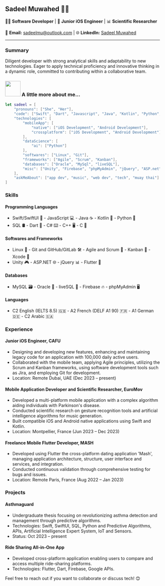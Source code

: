## Sadeel Muwahed 👩‍💻

👩‍💻 **Software Developer** | 📱 **Junior iOS Engineer** | 📊 **Scientific Researcher**

📧 **Email:** sadeelmu@outlook.com | 🌐 **LinkedIn:** [Sadeel Muwahed](https://www.linkedin.com/in/sadeel-muwahed/) 

---

### Summary

Diligent developer with strong analytical skills and adaptability to new technologies. Eager to apply technical proficiency and innovative thinking in a dynamic role, committed to contributing within a collaborative team.


### <img src="https://media.giphy.com/media/VgCDAzcKvsR6OM0uWg/giphy.gif" width="50"> A little more about me...  

```swift
let sadeel = [
    "pronouns": ["She", "Her"],
    "code": ["Swift", "Dart", "Javascript", "Java", "Kotlin", "Python", "SQL", "C#", "C++", "C"],
    "technologies": [
        "mobileApp": [
            "native": ["iOS Development", "Android Development"],
            "crossplatform": ["iOS Development", "Android Development"]
        ],
        "dataScience": [
            "ai": ["Python"]
        ],
        "softwares": ["Linux", "Git"],
        "frameworks": ["Agile", "Scrum", "Kanban"],
        "databases": ["Oracle", "MySql", "liveSQL"],
        "misc": ["Unity", "Firebase", "phpMyAdmin", "jQuery", "ASP.net"]
    ],
    "askMeAbout": ["app dev", "music", "web dev", "tech", "muay thai"]
]
```


### Skills

#### Programming Languages
- Swift/SwiftUI 📱 - JavaScript 💻 - Java ☕ - Kotlin 🚀 - Python 🐍
- SQL 🛢️ - Dart 🎯 - C# ⌨️ - C++ 🖥️ - C 📝

#### Softwares and Frameworks
- Linux 🐧 - Git and GitHub/GitLab 🛠️ - Agile and Scrum 🔄 - Kanban 📌 - Xcode 📱
- Unity 🎮 - ASP.NET 🌐 - jQuery 📊 - Flutter 🦋

#### Databases
- MySQL 🗃️ - Oracle 🏺 - liveSQL 💾 - Firebase 🔥 - phpMyAdmin 🖥️

#### Languages
- C2 English (IELTS 8.5) 🇬🇧 - A2 French (DELF A1 90) 🇫🇷 - A1 German 🇩🇪 - C2 Arabic 🇸🇦




### Experience

#### Junior iOS Engineer, CAFU
- Designing and developing new features, enhancing and maintaining legacy code for an application with 100,000 daily active users.
- Collaborated with the mobile team, applying Agile principles, utilizing the Scrum and Kanban frameworks, using software development tools such as Jira, and employing Git for development.
- Location: Remote Dubai, UAE (Dec 2023 – present)

#### Mobile Application Developer and Scientific Researcher, EuroMov
- Developed a multi-platform mobile application with a complex algorithm aiding individuals with Parkinson's disease.
- Conducted scientific research on gesture recognition tools and artificial intelligence algorithms for music generation.
- Built compatible iOS and Android native applications using Swift and Kotlin.
- Location: Montpellier, France (Jun 2023 – Dec 2023)

#### Freelance Mobile Flutter Developer, MASH
- Developed using Flutter the cross-platform dating application 'Mash', managing application architecture, structure, user interface and services, and integration.
- Conducted continuous validation through comprehensive testing for bugs and issues.
- Location: Remote Paris, France (Aug 2022 – Jan 2023)


### Projects

#### Asthmaguard
- Undergraduate thesis focusing on revolutionizing asthma detection and management through predictive algorithms.
- Technologies: Swift, SwiftUI, SQL, Python and Predictive Algorithms, APIs, Artificial Intelligence Expert System, IoT and Sensors.
- Status: Oct 2023 – present

#### Ride Sharing All-in-One App
- Developed cross-platform application enabling users to compare and access multiple ride-sharing platforms.
- Technologies: Flutter, Dart, Firebase, Google APIs.


Feel free to reach out if you want to collaborate or discuss tech! 😊
